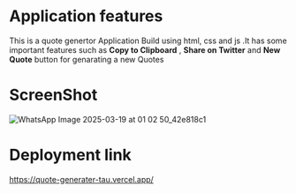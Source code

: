 #   Application features

This is a quote genertor Application Build using html, css and js .It has some important features such as **Copy to Clipboard** , **Share on Twitter**  and **New Quote** button for genarating a new Quotes


# ScreenShot

![WhatsApp Image 2025-03-19 at 01 02 50_42e818c1](https://github.com/user-attachments/assets/5a09a896-6956-4120-9b17-21e44c1b1115)

# Deployment link
 https://quote-generater-tau.vercel.app/
